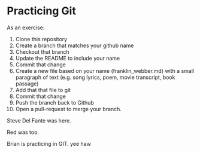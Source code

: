 # Practicing Git

As an exercise:

1. Clone this repository
2. Create a branch that matches your github name
3. Checkout that branch
4. Update the README to include your name
5. Commit that change
6. Create a new file based on your name (franklin_webber.md) with a small paragraph of text (e.g. song lyrics, poem, movie transcript, book passage)
7. Add that that file to git
8. Commit that change
9. Push the branch back to Github
10. Open a pull-request to merge your branch.

Steve Del Fante was here.

Red was too.

Brian is practicing in GIT. yee haw
